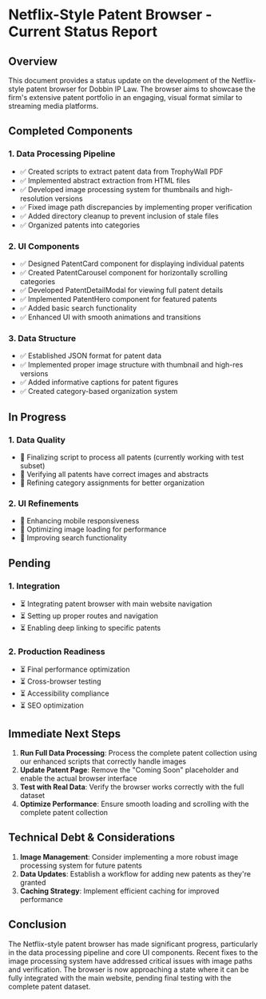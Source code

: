 # Netflix-Style Patent Browser - Current Status Report

## Overview
This document provides a status update on the development of the Netflix-style patent browser for Dobbin IP Law. The browser aims to showcase the firm's extensive patent portfolio in an engaging, visual format similar to streaming media platforms.

## Completed Components

### 1. Data Processing Pipeline
- ✅ Created scripts to extract patent data from TrophyWall PDF
- ✅ Implemented abstract extraction from HTML files
- ✅ Developed image processing system for thumbnails and high-resolution versions
- ✅ Fixed image path discrepancies by implementing proper verification
- ✅ Added directory cleanup to prevent inclusion of stale files
- ✅ Organized patents into categories

### 2. UI Components
- ✅ Designed PatentCard component for displaying individual patents
- ✅ Created PatentCarousel component for horizontally scrolling categories
- ✅ Developed PatentDetailModal for viewing full patent details
- ✅ Implemented PatentHero component for featured patents
- ✅ Added basic search functionality
- ✅ Enhanced UI with smooth animations and transitions

### 3. Data Structure
- ✅ Established JSON format for patent data
- ✅ Implemented proper image structure with thumbnail and high-res versions
- ✅ Added informative captions for patent figures
- ✅ Created category-based organization system

## In Progress

### 1. Data Quality
- 🔄 Finalizing script to process all patents (currently working with test subset)
- 🔄 Verifying all patents have correct images and abstracts
- 🔄 Refining category assignments for better organization

### 2. UI Refinements
- 🔄 Enhancing mobile responsiveness
- 🔄 Optimizing image loading for performance
- 🔄 Improving search functionality

## Pending

### 1. Integration
- ⏳ Integrating patent browser with main website navigation
- ⏳ Setting up proper routes and navigation
- ⏳ Enabling deep linking to specific patents

### 2. Production Readiness
- ⏳ Final performance optimization
- ⏳ Cross-browser testing
- ⏳ Accessibility compliance
- ⏳ SEO optimization

## Immediate Next Steps

1. **Run Full Data Processing**: Process the complete patent collection using our enhanced scripts that correctly handle images
2. **Update Patent Page**: Remove the "Coming Soon" placeholder and enable the actual browser interface
3. **Test with Real Data**: Verify the browser works correctly with the full dataset
4. **Optimize Performance**: Ensure smooth loading and scrolling with the complete patent collection

## Technical Debt & Considerations

1. **Image Management**: Consider implementing a more robust image processing system for future patents
2. **Data Updates**: Establish a workflow for adding new patents as they're granted
3. **Caching Strategy**: Implement efficient caching for improved performance

## Conclusion

The Netflix-style patent browser has made significant progress, particularly in the data processing pipeline and core UI components. Recent fixes to the image processing system have addressed critical issues with image paths and verification. The browser is now approaching a state where it can be fully integrated with the main website, pending final testing with the complete patent dataset.
